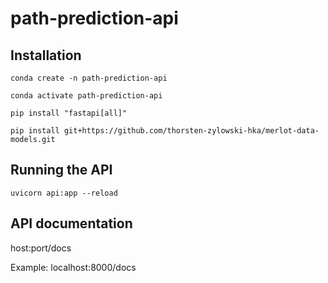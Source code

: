 # path-prediction-api

## Installation
    conda create -n path-prediction-api
  
    conda activate path-prediction-api
  
    pip install "fastapi[all]"

    pip install git+https://github.com/thorsten-zylowski-hka/merlot-data-models.git

## Running the API
    uvicorn api:app --reload

## API documentation
host:port/docs

Example: localhost:8000/docs
